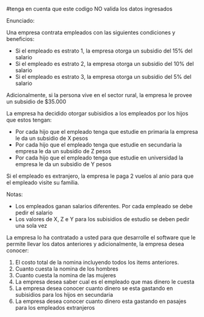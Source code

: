 #tenga en cuenta que este codigo NO valida los datos ingresados

Enunciado:

Una empresa contrata empleados con las siguientes condiciones y beneficios:
- Si el empleado es estrato 1, la empresa otorga un subsidio del 15% del salario
- Si el empleado es estrato 2, la empresa otorga un subsidio del 10% del salario
- Si el empleado es estrato 3, la empresa otorga un subsidio del 5% del salario

Adicionalmente, si la persona vive en el sector rural, la empresa le provee un subsidio de $35.000

La empresa ha decidido otorgar subisidios a los empleados por los hijos que estos tengan:
- Por cada hijo que el empleado tenga que estudie en primaria la empresa le da un subsidio de X pesos
- Por cada hijo que el empleado tenga que estudie en secundaria la empresa le da un subsidio de Z pesos
- Por cada hijo que el empleado tenga que estudie en universidad la empresa le da un subsidio de Y pesos

Si el empleado es extranjero, la empresa le paga 2 vuelos al anio para que el empleado visite su familia.

Notas:
- Los empleados ganan salarios diferentes. Por cada empleado se debe pedir el salario
- Los valores de X, Z e Y para los subisidios de estudio se deben pedir una sola vez

La empresa lo ha contratado a usted para que desarrolle el software que le permite llevar los datos 
anteriores y adicionalmente, la empresa desea conocer:

1. El costo total de la nomina incluyendo todos los items anteriores.
2. Cuanto cuesta la nomina de los hombres
3. Cuanto cuesta la nomina de las mujeres
4. La empresa desea saber cual es el empleado que mas dinero le cuesta
5. La empresa desea conocer cuanto dinero se esta gastando en subisidios para los hijos en secundaria
6. La empresa desea conocer cuanto dinero esta gastando en pasajes para los empleados extranjeros
